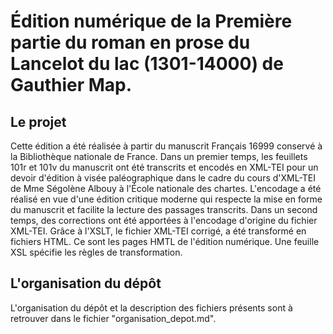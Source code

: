# Édition numérique de la Première partie du roman en prose du Lancelot du lac (1301-14000) de Gauthier Map.

## Le projet
Cette édition a été réalisée à partir du manuscrit Français 16999 conservé à la Bibliothèque nationale de France.
Dans un premier temps, les feuillets 101r et 101v du manuscrit ont été transcrits et encodés en XML-TEI 
pour un devoir d'édition à visée paléographique dans le cadre du cours d'XML-TEI de Mme Ségolène Albouy à l'École nationale des chartes.
L'encodage a été réalisé en vue d'une édition critique moderne qui respecte la mise en forme du manuscrit et facilite la lecture des passages transcrits.
Dans un second temps, des corrections ont été apportées à l'encodage d'origine du fichier XML-TEI. 
Grâce à l'XSLT, le fichier XML-TEI corrigé, a été transformé en fichiers HTML. Ce sont les pages HMTL de l'édition numérique. Une feuille XSL spécifie les règles de transformation. 

## L'organisation du dépôt
L'organisation du dépôt et la description des fichiers présents sont à retrouver dans le fichier "organisation_depot.md". 

